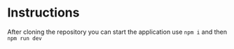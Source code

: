 # Instructions
After cloning the repository you can start the application use ``npm i`` and then ``npm run dev``

